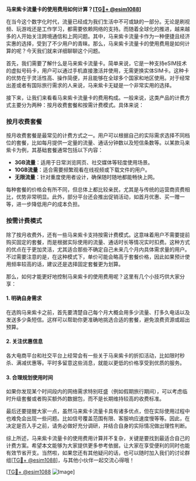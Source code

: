 **马来紫卡流量卡的使用费用如何计算？[[TG💪+ @esim1088](https://t.me/s/esim1088)]**

在当今这个数字化时代，流量已经成为我们生活中不可或缺的一部分。无论是刷视频、玩游戏还是工作学习，都需要依赖网络的支持。而随着全球化的推进，越来越多的人开始关注跨境通信和上网问题。其中，马来紫卡流量卡作为一种便捷且经济实惠的选择，受到了不少用户的青睐。那么，马来紫卡流量卡的使用费用是如何计算的呢？今天我们就来详细聊聊这个问题。

首先，我们需要了解什么是马来紫卡流量卡。简单来说，它是一种支持eSIM技术的虚拟号码卡，用户可以通过手机直接激活并使用，无需更换实体SIM卡。这种卡的优势在于灵活性高、操作简便，并且能够在全球多个国家和地区使用。对于经常出差或者有国际旅行需求的人来说，马来紫卡无疑是一个非常实用的选择。

接下来，让我们来看看马来紫卡流量卡的费用构成。一般来说，这类产品的计费方式主要分为两种：按月收费套餐和按需计费模式。具体来说：

### 按月收费套餐

按月收费套餐是最常见的计费方式之一。用户可以根据自己的实际需求选择不同档位的套餐，比如每月提供一定量的流量、通话分钟数以及短信条数等。以某款马来紫卡为例，其基础套餐通常包括以下内容：
- **3GB流量**：适用于日常浏览网页、社交媒体等轻度使用场景。
- **10GB流量**：适合需要频繁观看在线视频或下载文件的用户。
- **无限流量**：针对重度使用者设计，确保随时随地都能畅快上网。

每种套餐的价格会有所不同，但总体上都比较亲民，尤其是与传统的运营商资费相比，优势非常明显。此外，部分平台还会推出促销活动，如首月优惠、买一赠一等，进一步降低用户的成本负担。

### 按需计费模式

除了按月收费外，还有一些马来紫卡支持按需计费模式。这意味着用户不需要提前购买固定的套餐，而是根据实际使用的流量、通话时长等情况实时扣费。这种方式的优点在于更加灵活，尤其适合那些不确定自己未来几个月内具体需求量的用户。不过需要注意的是，在这种模式下，单价可能会略高于套餐价格，因此如果预计使用频率较高的话，建议还是选择固定套餐更为划算。

那么，如何才能更好地控制马来紫卡的使用费用呢？这里有几个小技巧供大家分享：

#### 1. 明确自身需求
在选购马来紫卡之前，首先要清楚自己每个月大概会用多少流量、打多久电话以及发送多少条短信。这样可以帮助你更准确地挑选合适的套餐，避免浪费资源或超出预算。

#### 2. 关注优惠信息
各大电商平台和社交平台上经常会有一些关于马来紫卡的折扣活动，比如限时秒杀、满减优惠等。平时多留意这些消息，就能以更低的价格享受到优质的服务。

#### 3. 合理规划使用时间
如果你发现某个时间段内的网络需求特别旺盛（例如假期旅行期间），可以考虑临时升级套餐或者购买额外的数据包，而不是长期维持较高的收费标准。

最后还要提醒大家一点，虽然马来紫卡流量卡具有诸多优点，但在实际使用过程中也难免会出现一些问题。比如信号覆盖范围有限、客服响应速度慢等等。因此，在决定是否入手之前，请务必做好充分调研，并结合自身的实际情况做出理性判断。

综上所述，马来紫卡流量卡的使用费用计算并不复杂，关键是要找到最适合自己的计费方案。希望本文能够为大家提供更多参考依据，让大家在享受便利的同时也能有效节省开支。当然啦，如果您还有其他疑问的话，也可以随时加入我们的讨论群组[[TG💪+ @esim1088](https://t.me/s/esim1088)]，与其他小伙伴一起交流心得哦！

[[TG💪+ @esim1088](https://t.me/s/esim1088) ![Image](https://i.postimg.cc/4NQfJmqS/Snipaste-2025-05-13-00-14-12.png)]